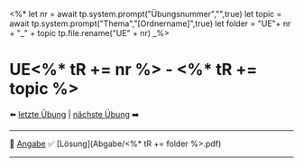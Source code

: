 <%*
let nr = await tp.system.prompt("Übungsnummer","",true) 
let topic = await tp.system.prompt("Thema","[Ordnername]",true)
let folder = "UE"+ nr + "_" + topic
tp.file.rename("UE" + nr)
_%>

# UE<%* tR += nr %> - <%* tR += topic %>

⬅️ <a href="UE<%* tR += (parseInt(nr) - 1) %>.md" class="internal-link">letzte Übung</a> | <a href="UE<%* tR += (parseInt(nr) + 1) %>.md" class="internal-link">nächste Übung</a> ➡️ 

---

📝 [Angabe](2024S-Elektrotechnik-UE.pdf)
✅ [Lösung](Abgabe/<%* tR += folder %>.pdf)

---
